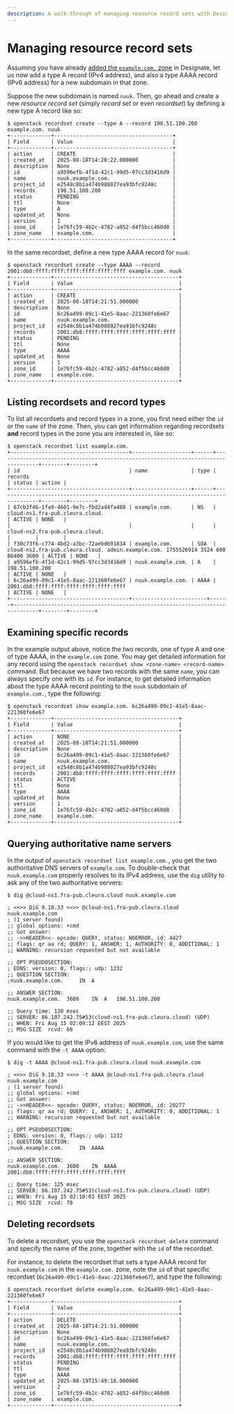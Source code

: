 ```yaml
---
description: A walk-through of managing resource record sets with Designate
---
```

# Managing resource record sets

Assuming you have already [added the `example.com.` zone](zones.md) in Designate, let us now add a type A record (IPv4 address), and also a type AAAA record (IPv6 address) for a new subdomain in that zone.

Suppose the new subdomain is named `nuuk`.
Then, go ahead and create a new *resource record set* (simply *record set* or even *recordset*) by defining a new type A record like so:

```console
$ openstack recordset create --type A --record 198.51.100.200 example.com. nuuk
+-------------+--------------------------------------+
| Field       | Value                                |
+-------------+--------------------------------------+
| action      | CREATE                               |
| created_at  | 2025-08-18T14:20:22.000000           |
| description | None                                 |
| id          | a9596efb-4f1d-42c1-99d5-97cc3d3416d9 |
| name        | nuuk.example.com.                    |
| project_id  | e2548c8b1a474b988027ea93bfc9248c     |
| records     | 198.51.100.200                       |
| status      | PENDING                              |
| ttl         | None                                 |
| type        | A                                    |
| updated_at  | None                                 |
| version     | 1                                    |
| zone_id     | 1e76fc59-4b2c-4782-a852-d4f5bcc460d8 |
| zone_name   | example.com.                         |
+-------------+--------------------------------------+
```

In the same recordset, define a new type AAAA record for `nuuk`:

```console
$ openstack recordset create --type AAAA --record 2001:db8:ffff:ffff:ffff:ffff:ffff:ffff example.com. nuuk
+-------------+----------------------------------------+
| Field       | Value                                  |
+-------------+----------------------------------------+
| action      | CREATE                                 |
| created_at  | 2025-08-18T14:21:51.000000             |
| description | None                                   |
| id          | 6c26a499-09c1-41e5-8aac-221360fe6e67   |
| name        | nuuk.example.com.                      |
| project_id  | e2548c8b1a474b988027ea93bfc9248c       |
| records     | 2001:db8:ffff:ffff:ffff:ffff:ffff:ffff |
| status      | PENDING                                |
| ttl         | None                                   |
| type        | AAAA                                   |
| updated_at  | None                                   |
| version     | 1                                      |
| zone_id     | 1e76fc59-4b2c-4782-a852-d4f5bcc460d8   |
| zone_name   | example.com.                           |
+-------------+----------------------------------------+
```

## Listing recordsets and record types

To list all recordsets and record types in a zone, you first need either the `id` or the `name` of the zone.
Then, you can get information regarding recordsets **and** record types in the zone you are interested in, like so:

```command
$ openstack recordset list example.com.
+--------------------------------------+-------------------+------+-----------------------------------------------------------------------------------+--------+--------+
| id                                   | name              | type | records                                                                           | status | action |
+--------------------------------------+-------------------+------+-----------------------------------------------------------------------------------+--------+--------+
| 67cb2f46-1fa9-4601-9e7c-fbd2ad4fa488 | example.com.      | NS   | cloud-ns1.fra-pub.cleura.cloud.                                                   | ACTIVE | NONE   |
|                                      |                   |      | cloud-ns2.fra-pub.cleura.cloud.                                                   |        |        |
| f30c73f6-c774-4bd2-a3bc-72aebd691834 | example.com.      | SOA  | cloud-ns2.fra-pub.cleura.cloud. admin.example.com. 1755526914 3524 600 86400 3600 | ACTIVE | NONE   |
| a9596efb-4f1d-42c1-99d5-97cc3d3416d9 | nuuk.example.com. | A    | 198.51.100.200                                                                    | ACTIVE | NONE   |
| 6c26a499-09c1-41e5-8aac-221360fe6e67 | nuuk.example.com. | AAAA | 2001:db8:ffff:ffff:ffff:ffff:ffff:ffff                                            | ACTIVE | NONE   |
+--------------------------------------+------------------------+------+------------------------------------------------------------------------------+--------+--------+
```

## Examining specific records

In the example output above, notice the two records, one of type A and one of type AAAA, in the `example.com` zone.
You may get detailed information for any record using the `openstack recordset show <zone-name> <record-name>` command.
But because we have two records with the same `name`, you can always specify one with its `id`.
For instance, to get detailed information about the type AAAA record pointing to the `nuuk` subdomain of `example.com.`, type the following:

```console
$ openstack recordset show example.com. 6c26a499-09c1-41e5-8aac-221360fe6e67
+-------------+----------------------------------------+
| Field       | Value                                  |
+-------------+----------------------------------------+
| action      | NONE                                   |
| created_at  | 2025-08-18T14:21:51.000000             |
| description | None                                   |
| id          | 6c26a499-09c1-41e5-8aac-221360fe6e67   |
| name        | nuuk.example.com.                      |
| project_id  | e2548c8b1a474b988027ea93bfc9248c       |
| records     | 2001:db8:ffff:ffff:ffff:ffff:ffff:ffff |
| status      | ACTIVE                                 |
| ttl         | None                                   |
| type        | AAAA                                   |
| updated_at  | None                                   |
| version     | 1                                      |
| zone_id     | 1e76fc59-4b2c-4782-a852-d4f5bcc460d8   |
| zone_name   | example.com.                           |
+-------------+----------------------------------------+
```

## Querying authoritative name servers

In the output of `openstack recordset list example.com.`, you get the two authoritative DNS servers of `example.com`.
To double-check that `nuuk.example.com` properly resolves to its IPv4 address, use the `dig` utility to ask any of the two authoritative servers:

```console
$ dig @cloud-ns1.fra-pub.cleura.cloud nuuk.example.com

; <<>> DiG 9.18.33 <<>> @cloud-ns1.fra-pub.cleura.cloud nuuk.example.com
; (1 server found)
;; global options: +cmd
;; Got answer:
;; ->>HEADER<<- opcode: QUERY, status: NOERROR, id: 4427
;; flags: qr aa rd; QUERY: 1, ANSWER: 1, AUTHORITY: 0, ADDITIONAL: 1
;; WARNING: recursion requested but not available

;; OPT PSEUDOSECTION:
; EDNS: version: 0, flags:; udp: 1232
;; QUESTION SECTION:
;nuuk.example.com.     IN  A

;; ANSWER SECTION:
nuuk.example.com.  3600    IN  A   198.51.100.200

;; Query time: 130 msec
;; SERVER: 86.107.242.75#53(cloud-ns1.fra-pub.cleura.cloud) (UDP)
;; WHEN: Fri Aug 15 02:09:12 EEST 2025
;; MSG SIZE  rcvd: 66
```

If you would like to get the IPv6 address of `nuuk.example.com`, use the same command with the `-t AAAA` option:

```console
$ dig -t AAAA @cloud-ns1.fra-pub.cleura.cloud nuuk.example.com

; <<>> DiG 9.18.33 <<>> -t AAAA @cloud-ns1.fra-pub.cleura.cloud nuuk.example.com
; (1 server found)
;; global options: +cmd
;; Got answer:
;; ->>HEADER<<- opcode: QUERY, status: NOERROR, id: 20277
;; flags: qr aa rd; QUERY: 1, ANSWER: 1, AUTHORITY: 0, ADDITIONAL: 1
;; WARNING: recursion requested but not available

;; OPT PSEUDOSECTION:
; EDNS: version: 0, flags:; udp: 1232
;; QUESTION SECTION:
;nuuk.example.com.     IN  AAAA

;; ANSWER SECTION:
nuuk.example.com.  3600    IN  AAAA    2001:db8:ffff:ffff:ffff:ffff:ffff:ffff

;; Query time: 125 msec
;; SERVER: 86.107.242.75#53(cloud-ns1.fra-pub.cleura.cloud) (UDP)
;; WHEN: Fri Aug 15 02:10:03 EEST 2025
;; MSG SIZE  rcvd: 78
```

## Deleting recordsets

To delete a recordset, you use the `openstack recordset delete` command and specify the name of the zone, together with the `id` of the recordset.

For instance, to delete the recordset that sets a type AAAA record for `nuuk.example.com` in the `example.com.` zone, note the `id` of that specific recordset (`6c26a499-09c1-41e5-8aac-221360fe6e67`), and type the following:

```console
$ openstack recordset delete example.com. 6c26a499-09c1-41e5-8aac-221360fe6e67
+-------------+----------------------------------------+
| Field       | Value                                  |
+-------------+----------------------------------------+
| action      | DELETE                                 |
| created_at  | 2025-08-18T14:21:51.000000             |
| description | None                                   |
| id          | 6c26a499-09c1-41e5-8aac-221360fe6e67   |
| name        | nuuk.example.com.                      |
| project_id  | e2548c8b1a474b988027ea93bfc9248c       |
| records     | 2001:db8:ffff:ffff:ffff:ffff:ffff:ffff |
| status      | PENDING                                |
| ttl         | None                                   |
| type        | AAAA                                   |
| updated_at  | 2025-08-19T15:49:18.000000             |
| version     | 2                                      |
| zone_id     | 1e76fc59-4b2c-4782-a852-d4f5bcc460d8   |
| zone_name   | example.com.                           |
+-------------+----------------------------------------+
```
